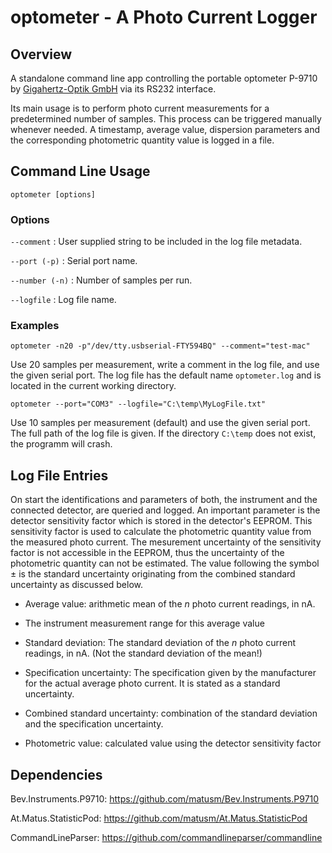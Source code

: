 optometer - A Photo Current Logger
================================

## Overview

A standalone command line app controlling the portable optometer P-9710 by [Gigahertz-Optik GmbH](https://www.gigahertz-optik.com/) via its RS232 interface.

Its main usage is to perform photo current measurements for a predetermined number of samples. This process can be triggered manually whenever needed. A timestamp, average value, dispersion parameters and the corresponding photometric quantity value is logged in a file.

## Command Line Usage

```
optometer [options]
```

### Options

`--comment` : User supplied string to be included in the log file metadata.

`--port (-p)` : Serial port name.

`--number (-n)` : Number of samples per run.

`--logfile` : Log file name.

### Examples

```
optometer -n20 -p"/dev/tty.usbserial-FTY594BQ" --comment="test-mac"
```
Use 20 samples per measurement, write a comment in the log file, and use the given serial port. The log file has the default name `optometer.log` and is located in the current working directory.

```
optometer --port="COM3" --logfile="C:\temp\MyLogFile.txt"
```
Use 10 samples per measurement (default) and use the given serial port. The full path of the log file is given. If the directory `C:\temp` does not exist, the programm will crash.


## Log File Entries

On start the identifications and parameters of both, the instrument and the connected detector, are queried and logged. An important parameter is the detector sensitivity factor which is stored in the detector's EEPROM. This sensitivity factor is used to calculate the photometric quantity value from the measured photo current. The mesurement uncertainty of the sensitivity factor is not accessible in the EEPROM, thus the uncertainty of the photometric quantity can not be estimated. The value following the symbol ± is the standard uncertainty originating from the combined standard uncertainty as discussed below.

* Average value: arithmetic mean of the *n* photo current readings, in nA.                 

* The instrument measurement range for this average value

* Standard deviation: The standard deviation of the *n* photo current readings, in nA. (Not the standard deviation of the mean!)

* Specification uncertainty: The specification given by the manufacturer for the actual average photo current. It is stated as a standard uncertainty. 

* Combined standard uncertainty: combination of the standard deviation and the specification uncertainty.

* Photometric value: calculated value using the detector sensitivity factor


## Dependencies

Bev.Instruments.P9710: https://github.com/matusm/Bev.Instruments.P9710

At.Matus.StatisticPod: https://github.com/matusm/At.Matus.StatisticPod

CommandLineParser: https://github.com/commandlineparser/commandline 
